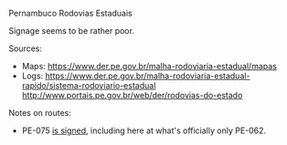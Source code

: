Pernambuco Rodovias Estaduais

Signage seems to be rather poor.

Sources:
* Maps: https://www.der.pe.gov.br/malha-rodoviaria-estadual/mapas
* Logs: https://www.der.pe.gov.br/malha-rodoviaria-estadual-rapido/sistema-rodoviario-estadual http://www.portais.pe.gov.br/web/der/rodovias-do-estado

Notes on routes:
* PE-075 [is signed](https://www.google.com/maps/@-7.5697399,-34.9888471,3a,19.5y,42.92h,89.75t/data=!3m6!1e1!3m4!1sjd0JnHkVLdmDps0Y13nfcg!2e0!7i16384!8i8192?entry=ttu), including here at what's officially only PE-062.
